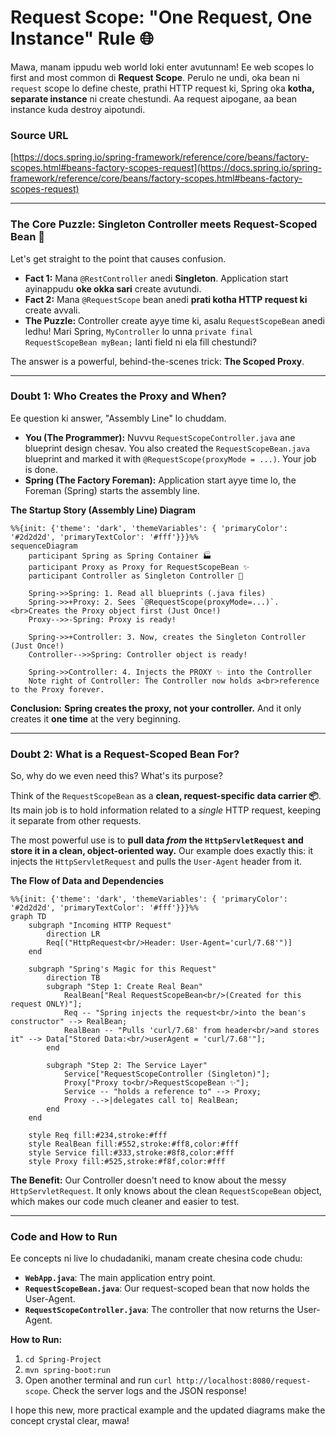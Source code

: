 # Request Scope: "One Request, One Instance" Rule 🌐

Mawa, manam ippudu web world loki enter avutunnam! Ee web scopes lo first and most common di **Request Scope**. Perulo ne undi, oka bean ni `request` scope lo define cheste, prathi HTTP request ki, Spring oka **kotha, separate instance** ni create chestundi. Aa request aipogane, aa bean instance kuda destroy aipotundi.

### Source URL
[https://docs.spring.io/spring-framework/reference/core/beans/factory-scopes.html#beans-factory-scopes-request](https://docs.spring.io/spring-framework/reference/core/beans/factory-scopes.html#beans-factory-scopes-request)

---
### The Core Puzzle: Singleton Controller meets Request-Scoped Bean 🤔

Let's get straight to the point that causes confusion.
*   **Fact 1:** Mana `@RestController` anedi **Singleton**. Application start ayinappudu **oke okka sari** create avutundi.
*   **Fact 2:** Mana `@RequestScope` bean anedi **prati kotha HTTP request ki** create avvali.
*   **The Puzzle:** Controller create ayye time ki, asalu `RequestScopeBean` anedi ledhu! Mari Spring, `MyController` lo unna `private final RequestScopeBean myBean;` lanti field ni ela fill chestundi?

The answer is a powerful, behind-the-scenes trick: **The Scoped Proxy**.

---
### Doubt 1: Who Creates the Proxy and When?

Ee question ki answer, "Assembly Line" lo chuddam.

*   **You (The Programmer):** Nuvvu `RequestScopeController.java` ane blueprint design chesav. You also created the `RequestScopeBean.java` blueprint and marked it with `@RequestScope(proxyMode = ...)`. Your job is done.
*   **Spring (The Factory Foreman):** Application start ayye time lo, the Foreman (Spring) starts the assembly line.

**The Startup Story (Assembly Line) Diagram**
```mermaid
%%{init: {'theme': 'dark', 'themeVariables': { 'primaryColor': '#2d2d2d', 'primaryTextColor': '#fff'}}}%%
sequenceDiagram
    participant Spring as Spring Container 🏭
    participant Proxy as Proxy for RequestScopeBean ✨
    participant Controller as Singleton Controller 🤖

    Spring->>Spring: 1. Read all blueprints (.java files)
    Spring->>+Proxy: 2. Sees `@RequestScope(proxyMode=...)`.<br>Creates the Proxy object first (Just Once!)
    Proxy-->>-Spring: Proxy is ready!

    Spring->>+Controller: 3. Now, creates the Singleton Controller (Just Once!)
    Controller-->>Spring: Controller object is ready!

    Spring->>Controller: 4. Injects the PROXY ✨ into the Controller
    Note right of Controller: The Controller now holds a<br>reference to the Proxy forever.
```
**Conclusion:** **Spring creates the proxy, not your controller.** And it only creates it **one time** at the very beginning.

---
### Doubt 2: What is a Request-Scoped Bean For?

So, why do we even need this? What's its purpose?

Think of the `RequestScopeBean` as a **clean, request-specific data carrier 📦**. Its main job is to hold information related to a *single* HTTP request, keeping it separate from other requests.

The most powerful use is to **pull data *from* the `HttpServletRequest` and store it in a clean, object-oriented way.** Our example does exactly this: it injects the `HttpServletRequest` and pulls the `User-Agent` header from it.

**The Flow of Data and Dependencies**
```mermaid
%%{init: {'theme': 'dark', 'themeVariables': { 'primaryColor': '#2d2d2d', 'primaryTextColor': '#fff'}}}%%
graph TD
    subgraph "Incoming HTTP Request"
        direction LR
        Req[("HttpRequest<br/>Header: User-Agent='curl/7.68'")]
    end

    subgraph "Spring's Magic for this Request"
        direction TB
        subgraph "Step 1: Create Real Bean"
            RealBean["Real RequestScopeBean<br/>(Created for this request ONLY)"];
            Req -- "Spring injects the request<br/>into the bean's constructor" --> RealBean;
            RealBean -- "Pulls 'curl/7.68' from header<br/>and stores it" --> Data["Stored Data:<br/>userAgent = 'curl/7.68'"];
        end

        subgraph "Step 2: The Service Layer"
            Service["RequestScopeController (Singleton)"];
            Proxy["Proxy to<br/>RequestScopeBean ✨"];
            Service -- "holds a reference to" --> Proxy;
            Proxy -.->|delegates call to| RealBean;
        end
    end

    style Req fill:#234,stroke:#fff
    style RealBean fill:#552,stroke:#ff8,color:#fff
    style Service fill:#333,stroke:#8f8,color:#fff
    style Proxy fill:#525,stroke:#f8f,color:#fff
```

**The Benefit:** Our Controller doesn't need to know about the messy `HttpServletRequest`. It only knows about the clean `RequestScopeBean` object, which makes our code much cleaner and easier to test.

---
### Code and How to Run

Ee concepts ni live lo chudadaniki, manam create chesina code chudu:
*   **`WebApp.java`**: The main application entry point.
*   **`RequestScopeBean.java`**: Our request-scoped bean that now holds the User-Agent.
*   **`RequestScopeController.java`**: The controller that now returns the User-Agent.

**How to Run:**
1.  `cd Spring-Project`
2.  `mvn spring-boot:run`
3.  Open another terminal and run `curl http://localhost:8080/request-scope`. Check the server logs and the JSON response!

I hope this new, more practical example and the updated diagrams make the concept crystal clear, mawa!

